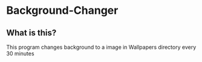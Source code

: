 # Background-Changer
## What is this? ##
This program changes background to a image in Wallpapers directory every 30 minutes
